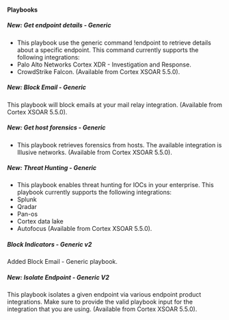 
#### Playbooks
##### New: Get endpoint details - Generic
- This playbook use the generic command !endpoint to retrieve details about a specific endpoint.
This command currently supports the following integrations:
- Palo Alto Networks Cortex XDR - Investigation and Response.
- CrowdStrike Falcon.  (Available from Cortex XSOAR 5.5.0).
##### New: Block Email - Generic
This playbook will block emails at your mail relay integration. (Available from Cortex XSOAR 5.5.0).
##### New: Get host forensics - Generic 
- This playbook retrieves forensics from hosts.
The available integration is Illusive networks.  (Available from Cortex XSOAR 5.5.0).
##### New: Threat Hunting - Generic 
- This playbook enables threat hunting for IOCs in your enterprise.
This playbook currently supports the following integrations:
- Splunk
- Qradar
- Pan-os
- Cortex data lake 
- Autofocus (Available from Cortex XSOAR 5.5.0).
##### Block Indicators - Generic v2
Added Block Email - Generic playbook.
##### New: Isolate Endpoint - Generic V2
This playbook isolates a given endpoint via various endpoint product integrations.
Make sure to provide the valid playbook input for the integration that you are using. (Available from Cortex XSOAR 5.5.0).
